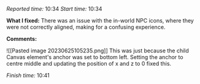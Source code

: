 
*Reported time:* 10:34
*Start time:* 10:34

**What I fixed:**
There was an issue with the in-world NPC icons, where they were not correctly aligned, making for a confusing experience. 

**Comments:**

![[Pasted image 20230625105235.png]]
This was just because the child Canvas element's anchor was set to bottom left. Setting the anchor to centre middle and updating the position of x and z to 0 fixed this.

*Finish time:* 10:41